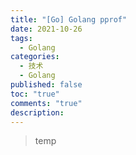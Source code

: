 ```yaml
---
title: "[Go] Golang pprof"
date: 2021-10-26
tags:
  - Golang
categories:
  - 技术
  - Golang
published: false
toc: "true"
comments: "true"
description:
---
```

>temp

<!--more-->
